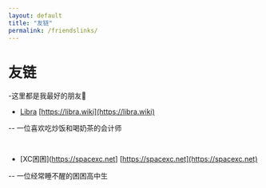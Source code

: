 ```yaml
---
layout: default
title: "友链"
permalink: /friendslinks/
---
```


# 友链

-这里都是我最好的朋友🥰

- [Libra](https://libra.wiki) [https://libra.wiki](https://libra.wiki)

-- 一位喜欢吃炒饭和喝奶茶的会计师

`    ` 

- [XC困困](https://spacexc.net] [https://spacexc.net](https://spacexc.net)

-- 一位经常睡不醒的困困高中生
